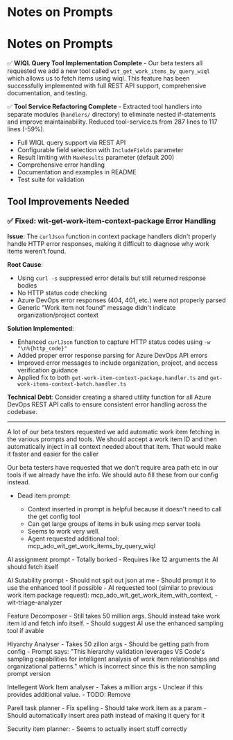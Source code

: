 # Notes on Prompts

# Notes on Prompts

✅ **WIQL Query Tool Implementation Complete** - Our beta testers all requested we add a new tool called `wit_get_work_items_by_query_wiql` which allows us to fetch items using wiql. This feature has been successfully implemented with full REST API support, comprehensive documentation, and testing.

✅ **Tool Service Refactoring Complete** - Extracted tool handlers into separate modules (`handlers/` directory) to eliminate nested if-statements and improve maintainability. Reduced tool-service.ts from 287 lines to 117 lines (-59%).
- Full WIQL query support via REST API
- Configurable field selection with `IncludeFields` parameter
- Result limiting with `MaxResults` parameter (default 200)
- Comprehensive error handling
- Documentation and examples in README
- Test suite for validation

## Tool Improvements Needed

### ✅ Fixed: wit-get-work-item-context-package Error Handling
**Issue**: The `curlJson` function in context package handlers didn't properly handle HTTP error responses, making it difficult to diagnose why work items weren't found.

**Root Cause**: 
- Using `curl -s` suppressed error details but still returned response bodies
- No HTTP status code checking
- Azure DevOps error responses (404, 401, etc.) were not properly parsed
- Generic "Work item not found" message didn't indicate organization/project context

**Solution Implemented**:
- Enhanced `curlJson` function to capture HTTP status codes using `-w "\n%{http_code}"`
- Added proper error response parsing for Azure DevOps API errors
- Improved error messages to include organization, project, and access verification guidance
- Applied fix to both `get-work-item-context-package.handler.ts` and `get-work-items-context-batch.handler.ts`

**Technical Debt**: Consider creating a shared utility function for all Azure DevOps REST API calls to ensure consistent error handling across the codebase.

---

A lot of our beta testers requested we add automatic work item fetching in the various prompts and tools. We should accept a work item ID and then automatically inject in all context needed about that item. That would make it faster and easier for the caller

Our beta testers have requested that we don't require area path etc in our tools if we already have the info. We should auto fill these from our config instead.


- Dead item prompt:

    - Context inserted in prompt is helpful because it doesn't need to call the get config tool
    - Can get large groups of items in bulk using mcp server tools
    - Seems to work very well.
    - Agent requested additional tool: mcp_ado_wit_get_work_items_by_query_wiql


AI assignment prompt
    - Totally borked
    - Requires like 12 arguments the AI should fetch itself

AI Sutability prompt
    - Should not spit out json at me
    - Should prompt it to use the enhanced tool if possible 
    - AI requested tool (similar to previous work item package request): mcp_ado_wit_get_work_item_with_context,
        - wit-triage-analyzer

Feature Decomposer 
    - Still takes 50 million args. Should instead take work item id and fetch info itself.
    - Should suggest AI use the enhanced sampling tool if avable 

Hiyarchy Analyser 
    - Takes 50 zillon args
    - Should be getting path from config
    - Prompt says: "This hierarchy validation leverages VS Code's sampling capabilities for intelligent analysis of work item relationships and organizational patterns." which is incorrect since this is the non sampling prompt version

Intellegent Work Item analyser
    - Takes a million args
    - Unclear if this provides additional value.
    - TODO: Remove

Parell task planner
    - Fix spelling
    - Should take work item as a param
    - Should automatically insert area path instead of making it query for it

Security item planner:
    - Seems to actually insert stuff correctly

